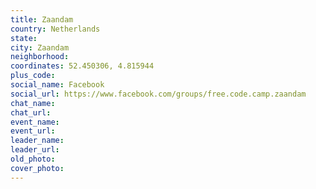 ```yaml
---
title: Zaandam
country: Netherlands
state: 
city: Zaandam
neighborhood: 
coordinates: 52.450306, 4.815944
plus_code:
social_name: Facebook
social_url: https://www.facebook.com/groups/free.code.camp.zaandam
chat_name:
chat_url:
event_name:
event_url:
leader_name:
leader_url:
old_photo: 
cover_photo:
---
```

